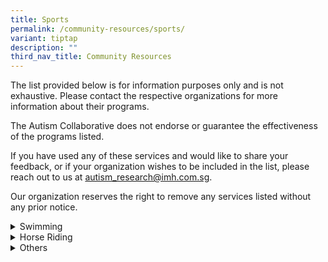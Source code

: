 ```yaml
---
title: Sports
permalink: /community-resources/sports/
variant: tiptap
description: ""
third_nav_title: Community Resources
---
```

<p>The list provided below is for information purposes only and is not exhaustive.
Please contact the respective organizations for more information about
their programs.</p>
<p>The Autism Collaborative does not endorse or guarantee the effectiveness
of the programs listed.</p>
<p>If you have used any of these services and would like to share your feedback,
or if your organization wishes to be included in the list, please reach
out to us at <a href="mailto:autism_research@imh.com.sg" rel="noopener noreferrer nofollow" target="_blank">autism_research@imh.com.sg</a>.</p>
<p>Our organization reserves the right to remove any services listed without
any prior notice.</p>
<div data-type="detailGroup" class="isomer-accordion-group isomer-accordion isomer-accordion-white">
<details class="isomer-details">
<summary>Swimming</summary>
<div data-type="detailsContent" class="isomer-details-content">
<table style="minWidth: 50px">
<colgroup>
<col>
<col>
</colgroup>
<tbody>
<tr>
<th rowspan="1" colspan="1">
<p>Organization</p>
</th>
<th rowspan="1" colspan="1">
<p>Program Information</p>
</th>
</tr>
<tr>
<td rowspan="1" colspan="1">
<p><strong><a href="https://swishswimming.com/" rel="noopener nofollow" target="_blank">Swish Swimming</a></strong>
</p>
<p></p>
<p>Contact: 9832 2522</p>
<p>Email: <a href="mailto:admin@swishswimming.com" rel="noopener noreferrer nofollow" target="_blank">admin@swishswimming.com</a>
</p>
</td>
<td rowspan="1" colspan="1">
<p>Swish Swimming offers personalised, adaptive lessons led by trained instructors
to support children with special needs, ensuring a positive and enriching
experience for every child.</p>
<p></p>
<p>Their classes are designed to provide individualised attention, customised
learning plans and therapeutic benefits.</p>
</td>
</tr>
</tbody>
</table>
</div>
</details>
</div>
<div data-type="detailGroup" class="isomer-accordion-group isomer-accordion isomer-accordion-white">
<details class="isomer-details">
<summary>Horse Riding</summary>
<div data-type="detailsContent" class="isomer-details-content">
<table style="minWidth: 50px">
<colgroup>
<col>
<col>
</colgroup>
<tbody>
<tr>
<th rowspan="1" colspan="1">
<p>Organization</p>
</th>
<th rowspan="1" colspan="1">
<p>Program Information</p>
</th>
</tr>
<tr>
<td rowspan="1" colspan="1">
<p><strong><a href="https://rdasingapore.org" rel="noopener nofollow" target="_blank">Riding for the Disabled Association (RDA)</a></strong>
</p>
<p></p>
<p>Contact: 6250 0176</p>
<p>Email: <a href="mailto:mail@rdasingapore.org.sg" rel="noopener noreferrer nofollow" target="_blank">mail@rdasingapore.org.sg</a>
</p>
</td>
<td rowspan="1" colspan="1">
<p>RDA provides equine-assisted therapy to the disabled beneficiaries in
the community. They work with various types of disabilities, including
physical, developmental, cognitive and learning disabilities in children
and adults.</p>
<p>Therapeutic Riding: Individuals are usually allocated a 9 to 10 week course,
allowing riders to work on their goals and objectives set before riding
begins.</p>
<p><em>*To be eligible for the riding programme, there is an age requirement of 5 years and older, and a weight limit of 60kg.</em>
</p>
<p>Ground Programme: Off-the-horse therapy, allowing individuals to partake
in activities off the horse such as interacting with the horse, horse care,
handling and groundwork.</p>
<p><em>*The ground programme is currently only open to groups from SPEDs or SSAs.</em>
</p>
</td>
</tr>
</tbody>
</table>
</div>
</details>
</div>
<div data-type="detailGroup" class="isomer-accordion-group isomer-accordion isomer-accordion-white">
<details class="isomer-details">
<summary>Others</summary>
<div data-type="detailsContent" class="isomer-details-content">
<table style="minWidth: 50px">
<colgroup>
<col>
<col>
</colgroup>
<tbody>
<tr>
<th rowspan="1" colspan="1">
<p>Organization</p>
</th>
<th rowspan="1" colspan="1">
<p>Program Information</p>
</th>
</tr>
<tr>
<td rowspan="1" colspan="1">
<p><strong><a href="https://www.specialolympics.org.sg/" rel="noopener nofollow" target="_blank">Special Olympics Singapore</a></strong>
</p>
<p></p>
<p>Contact: 6293 3182</p>
<p>Email: <a href="mailto:admin@specialolympics.org.sg" rel="noopener noreferrer nofollow" target="_blank">admin@specialolympics.org.sg</a>
</p>
</td>
<td rowspan="1" colspan="1">
<p>Special Olympics Singapore (SOSG) is part of a global organization that
serves athletes with intellectual disability.</p>
<p>Available sports include: athletics, badminton, basketball, bocce, bowling,
dance sport, floorball, football and swimming.</p>
<ul data-tight="true" class="tight">
<li>
<p>Athletes will be able to represent SOSG in National, Regional and International
games.</p>
</li>
</ul>
<p>Other programs available: Play Inclusive, Young Athletes, Healthy Athletes,
Motor Activities Training Program and Athlete Leadership.</p>
<p><em>*To confirm their eligibility, a clinical report indicating an IQ score below 75 is required for individuals diagnosed with autism.</em>
</p>
</td>
</tr>
<tr>
<td rowspan="1" colspan="1">
<p><strong><a href="https://www.innervatefit.com/adaptives" rel="noopener nofollow" target="_blank">Innervate</a></strong>
</p>
<p></p>
<p>Contact: 8886 3099</p>
<p>Email: <a href="mailto:info@innervatefit.com" rel="noopener noreferrer nofollow" target="_blank">info@innervatefit.com</a>
</p>
</td>
<td rowspan="1" colspan="1">
<p>Innvervate aims to make fitness inclusive and accessible for people from
all walks of life. They have conducted programmes for various groups, including
AWWA, MINDS, APSN and SPD.</p>
<p></p>
<p>Their Adaptive CrossFit Program is specially designed for individuals
with disabilities.</p>
</td>
</tr>
<tr>
<td rowspan="1" colspan="1">
<p><strong><a href="www.bazgym.com" rel="noopener nofollow" target="_blank">BazGym</a></strong>
</p>
<p></p>
<p>Contact: 9437 5479 (Whatsapp)</p>
<p></p>
</td>
<td rowspan="1" colspan="1">
<p>BazGym Gymnastics School includes programs for children with special needs.</p>
<p></p>
<p>Their PhysioGym program is specially designed for individuals with special
needs. This program is also conducted at various schools, including Pathlight
School, Eden School, Grace Orchard School, Rainbow Centre and AWWA.</p>
</td>
</tr>
</tbody>
</table>
</div>
</details>
</div>
<p></p>
